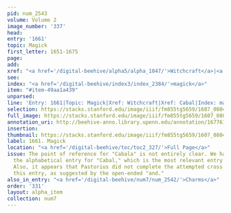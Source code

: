 ```yaml
---
pid: num_2543
volume: Volume 2
image_number: '337'
head:
entry: '1661'
topic: Magick
first_letter: 1651-1675
page:
add:
xref: "<a href='/digital-beehive/alpha5/alpha_1047/'>Witchcraft</a>|<a href='/digital-beehive/alpha1/alpha_0115/'>Cabal</a>"
see:
index: "<a href='/digital-beehive/index3/index_2384/'>magick</a>"
item: "#item-49aa1a439"
unparsed:
line: 'Entry: 1661|Topic: Magick|Xref: Witchcraft|Xref: Cabal|Index: magick|#item-49aa1a439'
selection: https://stacks.stanford.edu/image/iiif/fm855tg5659/1607_0804/377,659,2840,623/full/0/default.jpg
full_image: https://stacks.stanford.edu/image/iiif/fm855tg5659/1607_0804/full/full/0/default.jpg
annotation_uri: http://beehive-anno.library.upenn.edu/annotation/1677613040918
insertion:
thumbnail: https://stacks.stanford.edu/image/iiif/fm855tg5659/1607_0804/377,659,600,180/250,/0/default.jpg
label: 1661. Magick
location: "<a href='/digital-beehive/toc/toc2_327/'>Full Page</a>"
issue: The point of reference for "Cabala" is not entirely clear. We have linked to
  the alphabetical entry for "Cabal," which is the most relevant entry in the Alvearium.
  Also, it appears that Pastorius did not complete the attempted cross reference in
  this entry, as suggested by the open-ended "and."
also_in_entry: "<a href='/digital-beehive/num7/num_2542/'>Charms</a>"
order: '331'
layout: alpha_item
collection: num7
---
```

